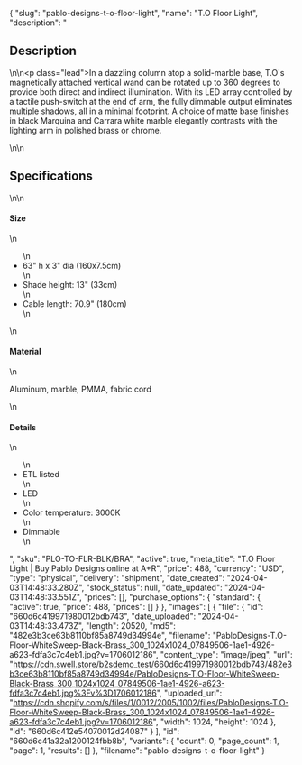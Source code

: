 {
  "slug": "pablo-designs-t-o-floor-light",
  "name": "T.O Floor Light",
  "description": "<h2>Description</h2>\n<!-- split -->\n<p class=\"lead\">In a dazzling column atop a solid-marble base, T.O's magnetically attached vertical wand can be rotated up to 360 degrees to provide both direct and indirect illumination. With its LED array controlled by a tactile push-switch at the end of arm, the fully dimmable output eliminates multiple shadows, all in a minimal footprint. A choice of matte base finishes in black Marquina and Carrara white marble elegantly contrasts with the lighting arm in polished brass or chrome. </p>\n<!-- split -->\n<h2>Specifications</h2>\n<!-- split -->\n<h4>Size</h4>\n<ul>\n<li>63\" h x 3\" dia (160x7.5cm)</li>\n<li>Shade height: 13\" (33cm)</li>\n<li>Cable length: 70.9\" (180cm)</li>\n</ul>\n<h4>Material</h4>\n<p>Aluminum, marble, PMMA, fabric cord</p>\n<h4>Details</h4>\n<ul>\n<li>ETL listed</li>\n<li>LED</li>\n<li>Color temperature: 3000K</li>\n<li>Dimmable</li>\n</ul>",
  "sku": "PLO-TO-FLR-BLK/BRA",
  "active": true,
  "meta_title": "T.O Floor Light | Buy Pablo Designs online at A+R",
  "price": 488,
  "currency": "USD",
  "type": "physical",
  "delivery": "shipment",
  "date_created": "2024-04-03T14:48:33.280Z",
  "stock_status": null,
  "date_updated": "2024-04-03T14:48:33.551Z",
  "prices": [],
  "purchase_options": {
    "standard": {
      "active": true,
      "price": 488,
      "prices": []
    }
  },
  "images": [
    {
      "file": {
        "id": "660d6c419971980012bdb743",
        "date_uploaded": "2024-04-03T14:48:33.473Z",
        "length": 20520,
        "md5": "482e3b3ce63b8110bf85a8749d34994e",
        "filename": "PabloDesigns-T.O-Floor-WhiteSweep-Black-Brass_300_1024x1024_07849506-1ae1-4926-a623-fdfa3c7c4eb1.jpg?v=1706012186",
        "content_type": "image/jpeg",
        "url": "https://cdn.swell.store/b2sdemo_test/660d6c419971980012bdb743/482e3b3ce63b8110bf85a8749d34994e/PabloDesigns-T.O-Floor-WhiteSweep-Black-Brass_300_1024x1024_07849506-1ae1-4926-a623-fdfa3c7c4eb1.jpg%3Fv%3D1706012186",
        "uploaded_url": "https://cdn.shopify.com/s/files/1/0012/2005/1002/files/PabloDesigns-T.O-Floor-WhiteSweep-Black-Brass_300_1024x1024_07849506-1ae1-4926-a623-fdfa3c7c4eb1.jpg?v=1706012186",
        "width": 1024,
        "height": 1024
      },
      "id": "660d6c412e54070012d24087"
    }
  ],
  "id": "660d6c41a32a1200124fbb8b",
  "variants": {
    "count": 0,
    "page_count": 1,
    "page": 1,
    "results": []
  },
  "filename": "pablo-designs-t-o-floor-light"
}